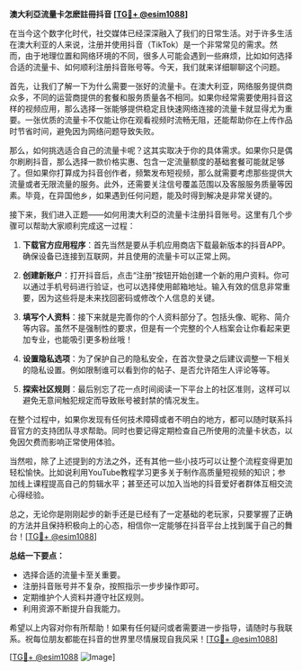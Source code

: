 **澳大利亞流量卡怎麽註冊抖音 [[TG💪+ @esim1088](https://t.me/s/esim1088)]**

在当今这个数字化时代，社交媒体已经深深融入了我们的日常生活。对于许多生活在澳大利亚的人来说，注册并使用抖音（TikTok）是一个非常常见的需求。然而，由于地理位置和网络环境的不同，很多人可能会遇到一些麻烦，比如如何选择合适的流量卡、如何顺利注册抖音账号等。今天，我们就来详细聊聊这个问题。

首先，让我们了解一下为什么需要一张好的流量卡。在澳大利亚，网络服务提供商众多，不同的运营商提供的套餐和服务质量各不相同。如果你经常需要使用抖音这样的视频应用，那么选择一张能够提供稳定且快速网络连接的流量卡就显得尤为重要。一张优质的流量卡不仅能让你在观看视频时流畅无阻，还能帮助你在上传作品时节省时间，避免因为网络问题导致失败。

那么，如何挑选适合自己的流量卡呢？这其实取决于你的具体需求。如果你只是偶尔刷刷抖音，那么选择一款价格实惠、包含一定流量额度的基础套餐可能就足够了。但如果你打算成为抖音创作者，频繁发布短视频，那么就需要考虑那些提供大流量或者无限流量的服务。此外，还需要关注信号覆盖范围以及客服服务质量等因素。毕竟，在异国他乡，如果遇到任何问题，能及时得到解决是非常关键的。

接下来，我们进入正题——如何用澳大利亞的流量卡注册抖音账号。这里有几个步骤可以帮助大家顺利完成这一过程：

1. **下载官方应用程序**：首先当然是要从手机应用商店下载最新版本的抖音APP。确保设备已连接到互联网，并且使用的流量卡可以正常上网。

2. **创建新账户**：打开抖音后，点击“注册”按钮开始创建一个新的用户资料。你可以通过手机号码进行验证，也可以选择使用邮箱地址。输入有效的信息非常重要，因为这些将是未来找回密码或修改个人信息的关键。

3. **填写个人资料**：接下来就是完善你的个人资料部分了。包括头像、昵称、简介等内容。虽然不是强制性的要求，但是有一个完整的个人档案会让你看起来更加专业，也能吸引更多粉丝哦！

4. **设置隐私选项**：为了保护自己的隐私安全，在首次登录之后建议调整一下相关的隐私设置。例如限制谁可以看到你的帖子、是否允许陌生人评论等等。

5. **探索社区规则**：最后别忘了花一点时间阅读一下平台上的社区准则，这样可以避免无意间触犯规定而导致账号被封禁的情况发生。

在整个过程中，如果你发现有任何技术障碍或者不明白的地方，都可以随时联系抖音官方的支持团队寻求帮助。同时也要记得定期检查自己所使用的流量卡状态，以免因欠费而影响正常使用体验。

当然啦，除了上述提到的方法之外，还有其他一些小技巧可以让整个流程变得更加轻松愉快。比如说利用YouTube教程学习更多关于制作高质量短视频的知识；参加线上课程提高自己的剪辑水平；甚至还可以加入当地的抖音爱好者群体互相交流心得经验。

总之，无论你是刚刚起步的新手还是已经有了一定基础的老玩家，只要掌握了正确的方法并且保持积极向上的心态，相信你一定能够在抖音平台上找到属于自己的舞台！[[TG💪+ @esim1088](https://t.me/s/esim1088)]

**总结一下要点：**
- 选择合适的流量卡至关重要。
- 注册抖音账号并不复杂，按照指示一步步操作即可。
- 定期维护个人资料并遵守社区规则。
- 利用资源不断提升自我能力。

希望以上内容对你有所帮助！如果有任何疑问或者需要进一步指导，请随时与我联系。祝每位朋友都能在抖音的世界里尽情展现自我风采！[[TG💪+ @esim1088](https://t.me/s/esim1088)] 

[[TG💪+ @esim1088](https://t.me/s/esim1088) ![Image](https://i.postimg.cc/4NQfJmqS/Snipaste-2025-05-13-00-14-12.png)]